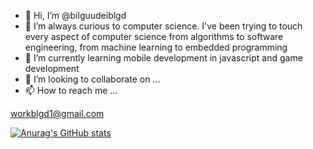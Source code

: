 - 👋 Hi, I’m @bilguudeiblgd
- 👀 I’m always curious to computer science. I've been trying to touch every aspect of computer science from algorithms to software engineering, from machine learning to embedded programming
- 🌱 I’m currently learning mobile development in javascript and game development
- 💞️ I’m looking to collaborate on ...
- 📫 How to reach me ... 

workblgd1@gmail.com

<!---
bilguudeiblgd/bilguudeiblgd is a ✨ special ✨ repository because its `README.md` (this file) appears on your GitHub profile.
You can click the Preview link to take a look at your changes.
--->

[![Anurag's GitHub stats](https://github-readme-stats.vercel.app/api?username=bilguudeiblgd&theme=tokyonight&show_icons=true)](https://github.com/anuraghazra/github-readme-stats)
